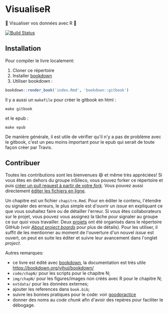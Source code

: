 # VisualiseR

:construction: Visualiser vos données avec R :construction:

[![Build Status](https://travis-ci.org/inSileco/VisualiseR.svg?branch=devel)](https://travis-ci.org/inSileco/VisualiseR)



## Installation

Pour compiler le livre localement:

1. Cloner ce répertoire
2. Installer [bookdown](https://github.com/rstudio/bookdownw/)
3. Utiliser bookdown :

```R
bookdown::render_book('index.Rmd', 'bookdown::gitbook')
```

Il y a aussi un `makefile` pour créer le gitbook en html :

```
make gitbook
```

et le epub :

```
make epub
```

De manière générale, il est utile de vérifier qu'il n'y a pas de problème avec le gitbook, c'est un peu moins important pour le epub qui serait de toute façon créer par Travis.


## Contribuer

Toutes les contributions sont les bienvenues :smile: et même très appréciées!
Si vous êtes en dehors du groupe inSileco, vous pouvez forker ce répertoire et puis [créer un pull request à partir de votre *fork*](https://help.github.com/articles/creating-a-pull-request-from-a-fork/). Vous pouvez aussi directement [éditer les fichiers en ligne](https://help.github.com/articles/editing-files-in-another-user-s-repository/).

Un chapitre est un fichier `chapitre.Rmd`. Pour en éditer le contenu, l'étendre ou signaler des erreurs, le plus simple est d'ouvrir un *issue* en expliquant ce que vous souhaitez faire ou de détailler l'erreur. Si vous êtes collaborateurs sur le projet, vous pouvez vous assignez la tâche pour signaler au groupe ce sur quoi vous travailler.
Deux [projets](https://github.com/inSileco/VisualiseR/projects) ont été organisés dans le répertoire GitHub (voir [*About project boards*](https://help.github.com/articles/about-project-boards/) pour plus de détails). Pour les utiliser, il suffit de les mentionner au moment de l'ouverture d'un nouvel *issue* est ouvert, on peut en suite les éditer et suivre leur avancement dans l'onglet *project*.

Autres remarques:

- ce livre est édité avec [bookdown](https://github.com/rstudio/bookdownw/), la documentation est très utile https://bookdown.org/yihui/bookdown/
- `code/chapN/` pour les scripts pour le chapitre N;
- `img/chapN/` pour les figures/images non créés avec R pour le chapitre N;
- `extdata/` pour les données externes;
- ajouter les references dans `book.bib`;
- suivre les bonnes pratiques pour le code: voir [goodpractice](https://github.com/MangoTheCat/goodpractice)
- donner des noms au *code chunk* afin d'avoir des repères pour faciliter le débogage.
